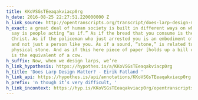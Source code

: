 ```yaml
---
title: KKoVSGsTEeaqakviacp0rg
h_date: 2016-08-25 22:27:51.220000000 Z
h_link_source: http://opentranscripts.org/transcript/does-larp-design-matter/
h_exact: a great deal of human soci­ety is built in dif­fer­ent ways on what I would
  say is peo­ple act­ing ​“as if.” As if the bread that you con­sume is the body of
  Christ. As if the police­man who just arrested you is an embod­i­ment of the state
  and not just a per­son like you. As if a sound, ​“stone,” is related to an object,
  phys­i­cal stone. And as if this here piece of paper [holds up a bill of paper money]
  is the equiv­a­lent of a cow. 
h_suffix: Now, when we design larps, we’re
h_link_hypothesis: https://hypothes.is/a/KKoVSGsTEeaqakviacp0rg
h_title: 'Does Larp Design Matter? - Eirik Fatland '
h_link_api: https://hypothes.is/api/annotations/KKoVSGsTEeaqakviacp0rg
h_prefix: 'n though it’s very dif­fi­cult, '
h_link_incontext: https://hyp.is/KKoVSGsTEeaqakviacp0rg/opentranscripts.org/transcript/does-larp-design-matter/
---
```


